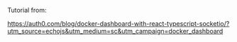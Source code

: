 Tutorial from:

https://auth0.com/blog/docker-dashboard-with-react-typescript-socketio/?utm_source=echojs&utm_medium=sc&utm_campaign=docker_dashboard